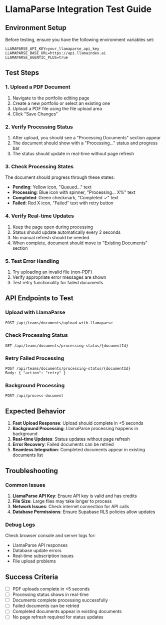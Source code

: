 # LlamaParse Integration Test Guide

## Environment Setup

Before testing, ensure you have the following environment variables set:

```env
LLAMAPARSE_API_KEY=your_llamaparse_api_key
LLAMAPARSE_BASE_URL=https://api.llamaindex.ai
LLAMAPARSE_AGENTIC_PLUS=true
```

## Test Steps

### 1. Upload a PDF Document

1. Navigate to the portfolio editing page
2. Create a new portfolio or select an existing one
3. Upload a PDF file using the file upload area
4. Click "Save Changes"

### 2. Verify Processing Status

1. After upload, you should see a "Processing Documents" section appear
2. The document should show with a "Processing..." status and progress bar
3. The status should update in real-time without page refresh

### 3. Check Processing States

The document should progress through these states:
- **Pending**: Yellow icon, "Queued..." text
- **Processing**: Blue icon with spinner, "Processing... X%" text
- **Completed**: Green checkmark, "Completed ✓" text
- **Failed**: Red X icon, "Failed" text with retry button

### 4. Verify Real-time Updates

1. Keep the page open during processing
2. Status should update automatically every 2 seconds
3. No manual refresh should be needed
4. When complete, document should move to "Existing Documents" section

### 5. Test Error Handling

1. Try uploading an invalid file (non-PDF)
2. Verify appropriate error messages are shown
3. Test retry functionality for failed documents

## API Endpoints to Test

### Upload with LlamaParse
```
POST /api/teams/documents/upload-with-llamaparse
```

### Check Processing Status
```
GET /api/teams/documents/processing-status/{documentId}
```

### Retry Failed Processing
```
POST /api/teams/documents/processing-status/{documentId}
Body: { "action": "retry" }
```

### Background Processing
```
POST /api/process-document
```

## Expected Behavior

1. **Fast Upload Response**: Upload should complete in <5 seconds
2. **Background Processing**: LlamaParse processing happens in background
3. **Real-time Updates**: Status updates without page refresh
4. **Error Recovery**: Failed documents can be retried
5. **Seamless Integration**: Completed documents appear in existing documents list

## Troubleshooting

### Common Issues

1. **LlamaParse API Key**: Ensure API key is valid and has credits
2. **File Size**: Large files may take longer to process
3. **Network Issues**: Check internet connection for API calls
4. **Database Permissions**: Ensure Supabase RLS policies allow updates

### Debug Logs

Check browser console and server logs for:
- LlamaParse API responses
- Database update errors
- Real-time subscription issues
- File upload problems

## Success Criteria

- [ ] PDF uploads complete in <5 seconds
- [ ] Processing status shows in real-time
- [ ] Documents complete processing successfully
- [ ] Failed documents can be retried
- [ ] Completed documents appear in existing documents
- [ ] No page refresh required for status updates
